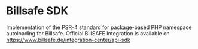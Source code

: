 # Billsafe SDK
Implementation of the PSR-4 standard for package-based PHP namespace autoloading for Billsafe.
Official BillSAFE Integration is available on https://www.billsafe.de/integration-center/api-sdk
